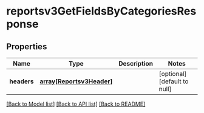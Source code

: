 # reportsv3GetFieldsByCategoriesResponse

## Properties
Name | Type | Description | Notes
------------ | ------------- | ------------- | -------------
**headers** | [**array[Reportsv3Header]**](Reportsv3Header.md) |  | [optional] [default to null]

[[Back to Model list]](../README.md#documentation-for-models) [[Back to API list]](../README.md#documentation-for-api-endpoints) [[Back to README]](../README.md)


